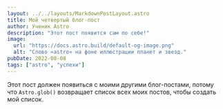 ```yaml
---
layout: ../../layouts/MarkdownPostLayout.astro
title: Мой четвертый блог-пост
author: Ученик Astro
description: "Этот пост появится сам по себе!"
image:
  url: "https://docs.astro.build/default-og-image.png"
  alt: "Слово «astro» на фоне иллюстрации планет и звезд."
pubDate: 2022-08-08
tags: ["astro", "успехи"]
---
```

Этот пост должен появиться с моими другими блог-постами, потому что `Astro.glob()` возвращает список всех моих постов, чтобы создать мой список.

